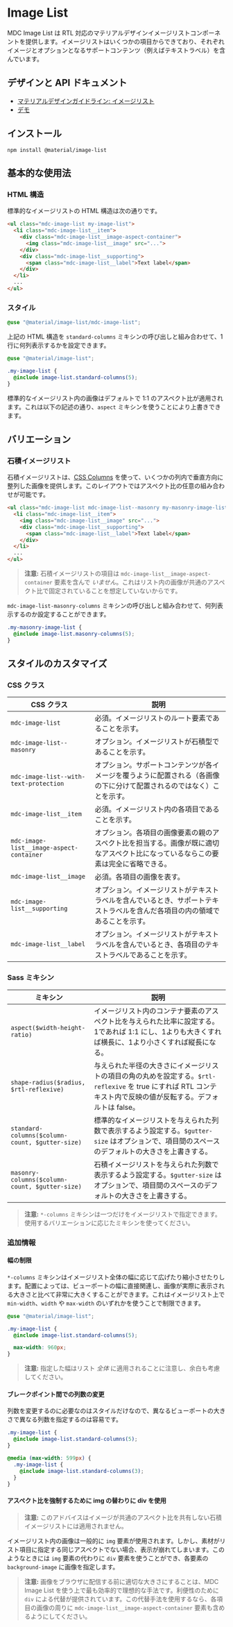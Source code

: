 <!--docs:
title: "Image List"
layout: detail
section: components
excerpt: "An RTL-aware Material Design image list component."
iconId: card
path: /catalog/image-lists/
-->

# Image List

<!--<div class="article__asset">
  <a class="article__asset-link"
     href="https://material-components.github.io/material-components-web-catalog/#/component/image-list">
    <img src="{{ site.rootpath }}/images/mdc_web_screenshots/image-list.png" width="294" alt="Image list screenshot">
  </a>
</div>-->

MDC Image List は RTL 対応のマテリアルデザインイメージリストコンポーネントを提供します。イメージリストはいくつかの項目からできており、それぞれイメージとオプションとなるサポートコンテンツ（例えばテキストラベル）を含んでいます。

## デザインと API ドキュメント

<ul class="icon-list">
  <li class="icon-list-item icon-list-item--spec">
    <a href="https://material.io/go/design-image-list">マテリアルデザインガイドライン: イメージリスト</a>
  </li>
  <li class="icon-list-item icon-list-item--link">
    <a href="https://material-components.github.io/material-components-web-catalog/#/component/image-list">デモ</a>
  </li>
</ul>

## インストール

```
npm install @material/image-list
```

## 基本的な使用法

### HTML 構造

標準的なイメージリストの HTML 構造は次の通りです。

```html
<ul class="mdc-image-list my-image-list">
  <li class="mdc-image-list__item">
    <div class="mdc-image-list__image-aspect-container">
      <img class="mdc-image-list__image" src="...">
    </div>
    <div class="mdc-image-list__supporting">
      <span class="mdc-image-list__label">Text label</span>
    </div>
  </li>
  ...
</ul>
```

### スタイル

```scss
@use "@material/image-list/mdc-image-list";
```

上記の HTML 構造を `standard-columns` ミキシンの呼び出しと組み合わせて、1行に何列表示するかを設定できます。

```scss
@use "@material/image-list";

.my-image-list {
  @include image-list.standard-columns(5);
}
```

標準的なイメージリスト内の画像はデフォルトで 1:1 のアスペクト比が適用されます。これは以下の記述の通り、`aspect` ミキシンを使うことにより上書きできます。

## バリエーション

### 石積イメージリスト

石積イメージリストは、[CSS Columns](https://developer.mozilla.org/en-US/docs/Web/CSS/CSS_Columns) を使って、いくつかの列内で垂直方向に整列した画像を提供します。このレイアウトではアスペクト比の任意の組み合わせが可能です。

```html
<ul class="mdc-image-list mdc-image-list--masonry my-masonry-image-list">
  <li class="mdc-image-list__item">
    <img class="mdc-image-list__image" src="...">
    <div class="mdc-image-list__supporting">
      <span class="mdc-image-list__label">Text label</span>
    </div>
  </li>
  ...
</ul>
```

> **注意:** 石積イメージリストの項目は `mdc-image-list__image-aspect-container` 要素を含んで <em>いません</em>。これはリスト内の画像が共通のアスペクト比で固定されていることを想定していないからです。

`mdc-image-list-masonry-columns` ミキシンの呼び出しと組み合わせて、何列表示するのか設定することができます。

```scss
.my-masonry-image-list {
  @include image-list.masonry-columns(5);
}
```

## スタイルのカスタマイズ

### CSS クラス

CSS クラス | 説明
--- | ---
`mdc-image-list` | 必須。イメージリストのルート要素であることを示す。
`mdc-image-list--masonry` | オプション。イメージリストが石積型であることを示す。
`mdc-image-list--with-text-protection` | オプション。サポートコンテンツが各イメージを覆うように配置される（各画像の下に分けて配置されるのではなく）ことを示す。
`mdc-image-list__item` | 必須。イメージリスト内の各項目であることを示す。
`mdc-image-list__image-aspect-container` | オプション。各項目の画像要素の親のアスペクト比を担当する。画像が既に適切なアスペクト比になっているならこの要素は完全に省略できる。
`mdc-image-list__image` | 必須。各項目の画像を表す。
`mdc-image-list__supporting` | オプション。イメージリストがテキストラベルを含んでいるとき、サポートテキストラベルを含んだ各項目の内の領域であることを示す。
`mdc-image-list__label` | オプション。イメージリストがテキストラベルを含んでいるとき、各項目のテキストラベルであることを示す。

### Sass ミキシン

ミキシン | 説明
--- | ---
`aspect($width-height-ratio)` | イメージリスト内のコンテナ要素のアスペクト比を与えられた比率に設定する。1であれば 1:1 にし、1よりも大きくすれば横長に、1より小さくすれば縦長になる。
`shape-radius($radius, $rtl-reflexive)` | 与えられた半径の大きさにイメージリストの項目の角の丸めを設定する。`$rtl-reflexive` を true にすれば RTL コンテキスト内で反映の値が反転する。デフォルトは false。
`standard-columns($column-count, $gutter-size)` | 標準的なイメージリストを与えられた列数で表示するよう設定する。`$gutter-size` はオプションで、項目間のスペースのデフォルトの大きさを上書きする。
`masonry-columns($column-count, $gutter-size)` | 石積イメージリストを与えられた列数で表示するよう設定する。`$gutter-size` はオプションで、項目間のスペースのデフォルトの大きさを上書きする。

> **注意:** `*-columns` ミキシンは一つだけをイメージリストで指定できます。使用するバリエーションに応じたミキシンを使ってください。

### 追加情報

#### 幅の制限

`*-columns` ミキシンはイメージリスト全体の幅に応じて広げたり縮小させたりします。配置によっては、ビューポートの幅に直接関連し、画像が実際に表示される大きさと比べて非常に大きくすることができます。これはイメージリスト上で `min-width`、`width` や `max-width` のいずれかを使うことで制限できます。

```scss
@use "@material/image-list";

.my-image-list {
  @include image-list.standard-columns(5);

  max-width: 960px;
}
```

> **注意:** 指定した幅はリスト <em>全体</em> に適用されることに注意し、余白も考慮してください。

#### ブレークポイント間での列数の変更

列数を変更するのに必要なのはスタイルだけなので、異なるビューポートの大きさで異なる列数を指定するのは容易です。

```scss
.my-image-list {
  @include image-list.standard-columns(5);
}

@media (max-width: 599px) {
  .my-image-list {
    @include image-list.standard-columns(3);
  }
}
```

#### アスペクト比を強制するために img の替わりに div を使用

> **注意:** このアドバイスはイメージが共通のアスペクト比を共有しない石積イメージリストには適用されません。

イメージリスト内の画像は一般的に `img` 要素が使用されます。しかし、素材がリスト項目に指定する同じアスペクトでない場合、表示が崩れてしまいます。このようなときには `img` 要素の代わりに `div` 要素を使うことができ、各要素の `background-image` に画像を指定します。

> **注意:** 画像をブラウザに配信する前に適切な大きさにすることは、MDC Image List を使う上で最も効率的で理想的な手法です。利便性のために `div` による代替が提供されています。この代替手法を使用するなら、各項目の画像の周りに `mdc-image-list__image-aspect-container` 要素も含めるようにしてください。
